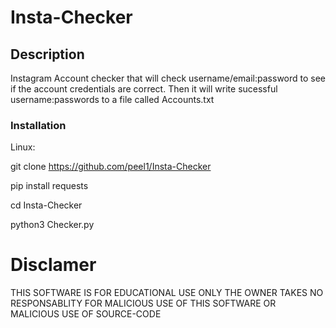 # Insta-Checker

## Description 
Instagram Account checker that will check username/email:password to see if the account credentials are correct. Then it will write sucessful username:passwords to a file called Accounts.txt 

### Installation
Linux:
  
  git clone https://github.com/peel1/Insta-Checker
  
  pip install requests
  
  cd Insta-Checker
  
  python3 Checker.py



# Disclamer
THIS SOFTWARE IS FOR EDUCATIONAL USE ONLY THE OWNER TAKES NO RESPONSABLITY FOR MALICIOUS USE OF THIS SOFTWARE OR MALICIOUS USE OF SOURCE-CODE
